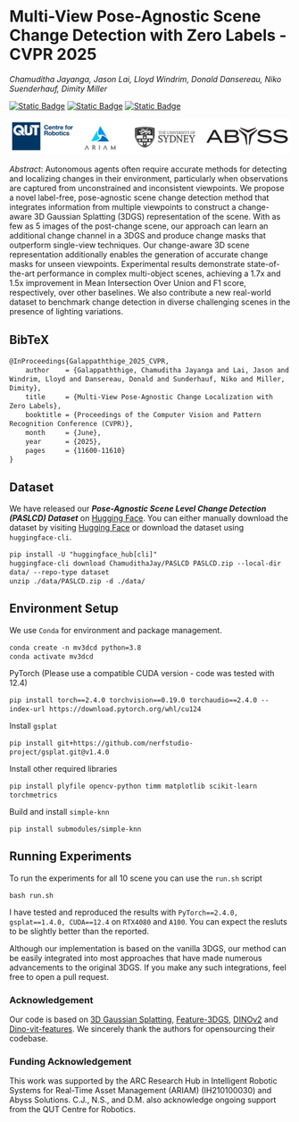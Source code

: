 # Multi-View Pose-Agnostic Scene Change Detection with Zero Labels - CVPR 2025
*Chamuditha Jayanga, Jason Lai, Lloyd Windrim, Donald Dansereau, Niko Suenderhauf, Dimity Miller*

[![Static Badge](https://img.shields.io/badge/Project%20Page-%23ecf0f1?logo=homepage&logoColor=%23222222&link=https%3A%2F%2Fchumsy0725.github.io%2FMV-3DCD%2F)](https://chumsy0725.github.io/MV-3DCD/) [![Static Badge](https://img.shields.io/badge/Paper-%23ecf0f1?logo=arxiv&logoColor=%23B31B1B&link=https%3A%2F%2Fchumsy0725.github.io%2FMV-3DCD%2F)](https://arxiv.org/abs/2412.03911) [![Static Badge](https://img.shields.io/badge/Dataset-%23ecf0f1?logo=accenture&logoColor=%23222222&link=https%3A%2F%2Fchumsy0725.github.io%2FMV-3DCD%2F)](https://huggingface.co/datasets/ChamudithaJay/PASLCD/tree/main)


![alt text](./assets/logos.png)

*Abstract*: Autonomous agents often require accurate methods for detecting and localizing changes in their environment, particularly when observations are captured from unconstrained and inconsistent viewpoints. We propose a novel label-free, pose-agnostic scene change detection method that integrates information from multiple viewpoints to construct a change-aware 3D Gaussian Splatting (3DGS) representation of the scene. With as few as 5 images of the post-change scene, our approach can learn an additional change channel in a 3DGS and produce change masks that outperform single-view techniques. Our change-aware 3D scene representation additionally enables the generation of accurate change masks for unseen viewpoints. Experimental results demonstrate state-of-the-art performance in complex multi-object scenes, achieving a 1.7x and 1.5x improvement in Mean Intersection Over Union and F1 score, respectively, over other baselines. 
We also contribute a new real-world dataset to benchmark change detection in diverse challenging scenes in the presence of lighting variations.

## BibTeX
```shell
@InProceedings{Galappaththige_2025_CVPR,
    author    = {Galappaththige, Chamuditha Jayanga and Lai, Jason and Windrim, Lloyd and Dansereau, Donald and Sunderhauf, Niko and Miller, Dimity},
    title     = {Multi-View Pose-Agnostic Change Localization with Zero Labels},
    booktitle = {Proceedings of the Computer Vision and Pattern Recognition Conference (CVPR)},
    month     = {June},
    year      = {2025},
    pages     = {11600-11610}
}
```

## Dataset

We have released our ***Pose-Agnostic Scene Level Change Detection (PASLCD) Dataset*** on [Hugging Face](https://huggingface.co/datasets/ChamudithaJay/PASLCD/tree/main). You can either manually download the dataset by visiting [Hugging Face](https://huggingface.co/datasets/ChamudithaJay/PASLCD/tree/main) or download the dataset using `huggingface-cli`.
```shell
pip install -U "huggingface_hub[cli]"
huggingface-cli download ChamudithaJay/PASLCD PASLCD.zip --local-dir data/ --repo-type dataset
unzip ./data/PASLCD.zip -d ./data/
```

## Environment Setup

We use `Conda` for environment and package management. 
```shell
conda create -n mv3dcd python=3.8
conda activate mv3dcd
```
PyTorch (Please use a compatible CUDA version - code was tested with 12.4)
```shell
pip install torch==2.4.0 torchvision==0.19.0 torchaudio==2.4.0 --index-url https://download.pytorch.org/whl/cu124
```
Install `gsplat`
```shell
pip install git+https://github.com/nerfstudio-project/gsplat.git@v1.4.0
```
Install other required libraries
```shell
pip install plyfile opencv-python timm matplotlib scikit-learn torchmetrics
```
Build and install `simple-knn`
```shell
pip install submodules/simple-knn
```

## Running Experiments

To run the experiments for all 10 scene you can use the `run.sh` script
```shell
bash run.sh
```
I have tested and reproduced the results with `PyTorch==2.4.0, gsplat==1.4.0, CUDA==12.4` on `RTX4080` and `A100`. You can expect the resluts to be slightly better than the reported.  

Although our implementation is based on the vanilla 3DGS, our method can be easily integrated into most approaches that have made numerous advancements to the original 3DGS. If you make any such integrations, feel free to open a pull request.

### Acknowledgement

Our code is based on [3D Gaussian Splatting](https://github.com/graphdeco-inria/gaussian-splatting), [Feature-3DGS](https://github.com/ShijieZhou-UCLA/feature-3dgs), [DINOv2](https://github.com/facebookresearch/dinov2) and [Dino-vit-features](https://github.com/ShirAmir/dino-vit-features). We sincerely thank the authors for opensourcing their codebase. 

### Funding Acknowledgement

This work was supported by the ARC Research Hub in Intelligent Robotic Systems for Real-Time Asset Management (ARIAM) (IH210100030) and Abyss Solutions. C.J., N.S., and D.M. also acknowledge ongoing support from the QUT Centre for Robotics.







